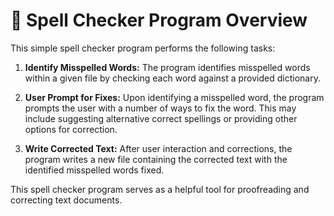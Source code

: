 # 📖 Spell Checker Program Overview

This simple spell checker program performs the following tasks:

1. **Identify Misspelled Words:**
   The program identifies misspelled words within a given file by checking each word against a provided dictionary.

2. **User Prompt for Fixes:**
   Upon identifying a misspelled word, the program prompts the user with a number of ways to fix the word. This may include suggesting alternative correct spellings or providing other options for correction.

3. **Write Corrected Text:**
   After user interaction and corrections, the program writes a new file containing the corrected text with the identified misspelled words fixed.

This spell checker program serves as a helpful tool for proofreading and correcting text documents.
